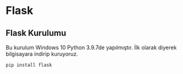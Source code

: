 # Flask
## Flask Kurulumu

Bu kurulum Windows 10 Python 3.9.7de yapılmıştır. İlk olarak diyerek bilgisayara indirip kuruyoruz.

``` 
pip install flask 
```
